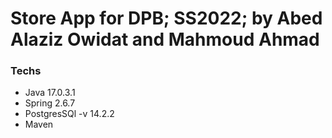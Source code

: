 # Store App for DPB; SS2022; by Abed Alaziz Owidat and Mahmoud Ahmad

### Techs

* Java 17.0.3.1
* Spring 2.6.7
* PostgresSQl -v 14.2.2
* Maven

